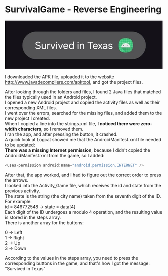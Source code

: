 # SurvivalGame - Reverse Engineering


  ![Alt text](Result.jpeg "Survived in Texas")


I downloaded the APK file, uploaded it to the website http://www.javadecompilers.com/apktool, and got the project files.

After looking through the folders and files, I found 2 Java files that matched the files typically used in an Android project.<br />
I opened a new Android project and copied the activity files as well as their corresponding XML files.<br />
I went over the errors, searched for the missing files, and added them to the new project I created.<br />
When I copied a line into the strings.xml file, **I noticed there were zero-width characters**, so I removed them.<br />
I ran the app, and after pressing the button, it crashed.<br />
A quick look at Logcat showed me that the AndroidManifest.xml file needed to be updated:<br />
**There was a missing Internet permission**, because I didn't copied the AndroidManifest.xml from the game, so I added:<br />

```java
<uses-permission android:name="android.permission.INTERNET" />
```

After that, the app worked, and I had to figure out the correct order to press the arrows.<br />
I looked into the Activity_Game file, which receives the id and state from the previous activity.<br />
The state is the string (the city name) taken from the seventh digit of the ID. For example:<br />
id = 846772548 -> state = data[4]<br />
Each digit of the ID undergoes a modulo 4 operation, and the resulting value is stored in the steps array.<br />
There is another array for the buttons:<br />

0 -> Left<br />
1 -> Right<br />
2 -> Up<br />
3 -> Down<br />

According to the values in the steps array, you need to press the corresponding buttons in the game, and that's how I got the message:
"Survived in Texas"

